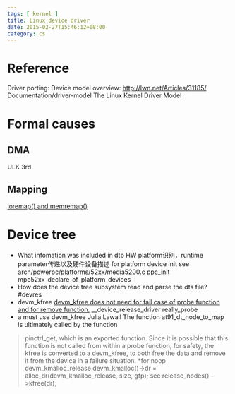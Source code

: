 ```yaml
---
tags: [ kernel ] 
title: Linux device driver
date: 2015-02-27T15:46:12+08:00 
category: cs
---
```

# Reference
Driver porting: Device model overview: http://lwn.net/Articles/31185/
Documentation/driver-model
The Linux Kernel Driver Model

# Formal causes
## DMA
ULK 3rd

## Mapping
[ioremap() and memremap()](https://lwn.net/Articles/653585/)

# Device tree
* What infomation was included in dtb
HW platform识别，runtime parameter传递以及硬件设备描述
for platform device init see arch/powerpc/platforms/52xx/media5200.c ppc_init
mpc52xx_declare_of_platform_devices
* How does the device tree subsystem read and parse the dts file?
#devres
* devm_kfree
[devm_kfree does not need for fail case of probe function and for remove function.](http://lists.freedesktop.org/archives/dri-devel/2013-May/038943.html)
__device_release_driver
really_probe
* a must use devm_kfree Julia Lawall
 The function at91_dt_node_to_map is ultimately called by the function
> pinctrl_get, which is an exported function.  Since it is possible that this
> function is not called from within a probe function, for safety, the kfree
> is converted to a devm_kfree, to both free the data and remove it from the
> device in a failure situation.
*for noop devm_kmalloc_release 
devm_kmalloc()->dr = alloc_dr(devm_kmalloc_release, size, gfp);
see release_nodes() ->kfree(dr);
